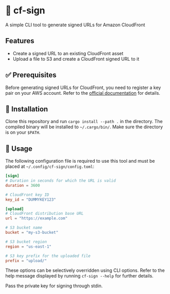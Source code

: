 # 🔐 cf-sign
A simple CLI tool to generate signed URLs for Amazon CloudFront

## Features
* Create a signed URL to an existing CloudFront asset
* Upload a file to S3 and create a CloudFront signed URL to it

## ✅ Prerequisites
Before generating signed URLs for CloudFront, you need to register a key pair on your AWS account.
Refer to the [official documentation](https://docs.aws.amazon.com/AmazonCloudFront/latest/DeveloperGuide/private-content-signed-urls.html) for details.

## 💾 Installation
Clone this repository and run `cargo install --path .` in the directory.
The compiled binary will be installed to `~/.cargo/bin/`.
Make sure the directory is on your `$PATH`.

## 🧰 Usage
The following configuration file is required to use this tool and must be placed at `~/.config/cf-sign/config.toml`: 

```toml
[sign]
# Duration in seconds for which the URL is valid
duration = 3600

# CloudFront key ID
key_id = "DUMMYKEY123"

[upload]
# CloudFront distribution base URL
url = "https://example.com"

# S3 bucket name
bucket = "my-s3-bucket"

# S3 bucket region
region = "us-east-1"

# S3 key prefix for the uploaded file
prefix = "upload/"
```

These options can be selectively overridden using CLI options.
Refer to the help message displayed by running `cf-sign --help` for further details.

Pass the private key for signing through stdin.

